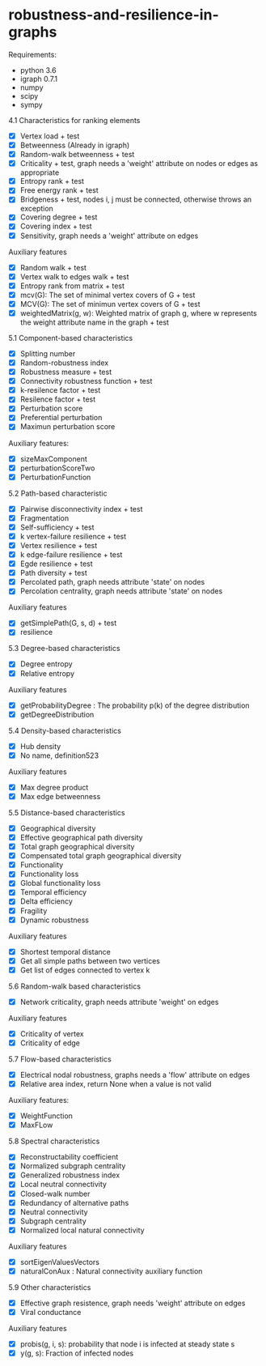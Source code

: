 # robustness-and-resilience-in-graphs

Requirements:
- python 3.6
- igraph 0.7.1
- numpy
- scipy
- sympy

4.1 Characteristics for ranking elements

- [x] Vertex load + test
- [x] Betweenness (Already in igraph)
- [x] Random-walk betweenness + test
- [x] Criticality + test, graph needs a 'weight' attribute on nodes or edges as appropriate
- [x] Entropy rank + test
- [x] Free energy rank + test
- [x] Bridgeness + test, nodes i, j must be connected, otherwise throws an exception
- [x] Covering degree + test
- [x] Covering index + test
- [x] Sensitivity, graph needs a 'weight' attribute on edges

Auxiliary features
- [x] Random walk + test
- [x] Vertex walk to edges walk + test
- [x] Entropy rank from matrix + test
- [x] mcv(G): The set of minimal vertex covers of G + test
- [x] MCV(G): The set of minimun vertex covers of G + test
- [x] weightedMatrix(g, w): Weighted matrix of graph g, where w represents the weight attribute name in the graph + test

5.1 Component-based characteristics

- [x] Splitting number
- [x] Random-robustness index
- [x] Robustness measure + test
- [x] Connectivity robustness function + test
- [x] k-resilence factor + test
- [x] Resilence factor + test
- [x] Perturbation score
- [x] Preferential perturbation
- [x] Maximun perturbation score

Auxiliary features:
- [x] sizeMaxComponent
- [x] perturbationScoreTwo
- [x] PerturbationFunction

5.2 Path-based characteristic
- [x] Pairwise disconnectivity index + test
- [x] Fragmentation
- [x] Self-sufficiency + test
- [x] k vertex-failure resilience + test
- [x] Vertex resilience + test
- [x] k edge-failure resilience + test
- [x] Egde resilience + test
- [x] Path diversity + test
- [x] Percolated path, graph needs attribute 'state' on nodes
- [x] Percolation centrality, graph needs attribute 'state' on nodes

Auxiliary features
- [x] getSimplePath(G, s, d) + test
- [x] resilience

5.3 Degree-based characteristics

- [x] Degree entropy
- [x] Relative entropy

Auxiliary features
- [x] getProbabilityDegree : The probability p(k) of the degree distribution
- [x] getDegreeDistribution

5.4 Density-based characteristics

- [x] Hub density
- [x] No name, definition523

Auxiliary features
- [x] Max degree product
- [x] Max edge betweenness

5.5 Distance-based characteristics

- [x] Geographical diversity
- [x] Effective geographical path diversity
- [x] Total graph geographical diversity
- [x] Compensated total graph geographical diversity
- [x] Functionality
- [x] Functionality loss
- [x] Global functionality loss
- [x] Temporal efficiency
- [x] Delta efficiency
- [x] Fragility
- [x] Dynamic robustness

Auxiliary features
- [x] Shortest temporal distance
- [x] Get all simple paths between two vertices
- [x] Get list of edges connected to vertex k

5.6 Random-walk based characteristics

- [x] Network criticality, graph needs attribute 'weight' on edges

Auxiliary features
- [x] Criticality of vertex
- [x] Criticality of edge

5.7 Flow-based characteristics

- [x] Electrical nodal robustness, graphs needs a 'flow' attribute on edges
- [x] Relative area index, return None when a value is not valid

Auxiliary features:
- [x] WeightFunction
- [x] MaxFLow

5.8 Spectral characteristics

- [x] Reconstructability coefficient
- [x] Normalized subgraph centrality
- [x] Generalized robustness index
- [x] Local neutral connectivity
- [x] Closed-walk number
- [x] Redundancy of alternative paths
- [x] Neutral connectivity
- [x] Subgraph centrality
- [x] Normalized local natural connectivity

Auxiliary features
- [x] sortEigenValuesVectors
- [x] naturalConAux : Natural connectivity auxiliary function

5.9 Other characteristics

- [x] Effective graph resistence, graph needs 'weight' attribute on edges
- [x] Viral conductance

Auxiliary features
- [x] probis(g, i, s): probability that node i is infected at steady state s
- [x] y(g, s): Fraction of infected nodes